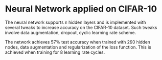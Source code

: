 # Neural Network applied on CIFAR-10
The neural network supports n hidden layers and is implemented with several tweaks to increase accuracy on the CIFAR-10 dataset. Such tweaks involve data augmentation, dropout, cyclic learning rate scheme.

The network achieves 57% test accuracy when trained with 290 hidden nodes, data augmentation and regularization of the loss function. This is achieved when training for 8 learning rate cycles.
